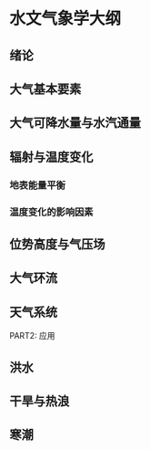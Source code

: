 # 水文气象学大纲

## 绪论

## 大气基本要素



## 大气可降水量与水汽通量



## 辐射与温度变化

### 地表能量平衡

### 温度变化的影响因素



## 位势高度与气压场

## 大气环流

## 天气系统

PART2: 应用

## 洪水

## 干旱与热浪

## 寒潮

